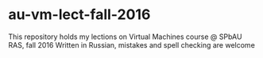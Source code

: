 # au-vm-lect-fall-2016
This repository holds my lections on Virtual Machines course @ SPbAU RAS, fall 2016
Written in Russian, mistakes and spell checking are welcome
